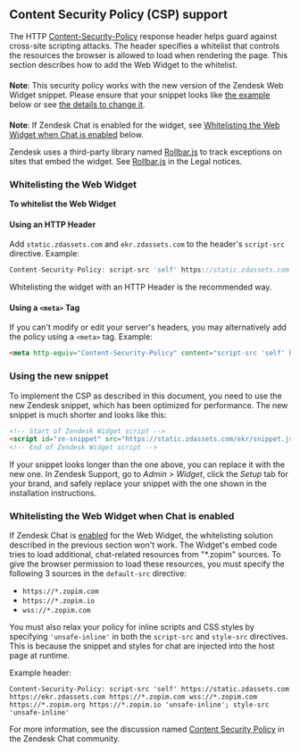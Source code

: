 ## Content Security Policy (CSP) support

The HTTP [Content-Security-Policy](http://www.html5rocks.com/en/tutorials/security/content-security-policy/) response header helps guard against cross-site scripting attacks. The header specifies a whitelist that controls the resources the browser is allowed to load when rendering the page. This section describes how to add the Web Widget to the whitelist.

<p class="alert alert-warning" style="margin-top:20px;"><strong>Note</strong>: This security policy works with the new version of the Zendesk Web Widget snippet. Please ensure that your snippet looks like <a href="#using-the-new-snippet">the example</a> below or see <a href="#using-the-new-snippet">the details to change it</a>.</p>

<p class="alert alert-warning" style="margin-top:20px;"><strong>Note</strong>: If Zendesk Chat is enabled for the widget, see <a href="#whitelisting-the-web-widget-when-chat-is-enabled">Whitelisting the Web Widget when Chat is enabled</a> below.</p>

Zendesk uses a third-party library named [Rollbar.js](https://rollbar.com/) to track exceptions on sites that embed the widget. See [Rollbar.js](https://developer.zendesk.com/embeddables/docs/widget/legal#rollbar.js) in the Legal notices.

### Whitelisting the Web Widget

**To whitelist the Web Widget**

#### Using an HTTP Header

Add `static.zdassets.com` and `ekr.zdassets.com` to the header's `script-src` directive. Example:

```js
Content-Security-Policy: script-src 'self' https://static.zdassets.com https://ekr.zdassets.com
```

Whitelisting the widget with an HTTP Header is the recommended way.

#### Using a `<meta>` Tag

If you can't modify or edit your server's headers, you may alternatively add the policy using a `<meta>` tag. Example:

 ```html
 <meta http-equiv="Content-Security-Policy" content="script-src 'self' https://static.zdassets.com https://ekr.zdassets.com">
 ```

### Using the new snippet

To implement the CSP as described in this document, you need to use the new Zendesk snippet, which has been optimized for performance. The new snippet is much shorter and looks like this:

```html
<!-- Start of Zendesk Widget script -->
<script id="ze-snippet" src="https://static.zdassets.com/ekr/snippet.js?key=xxxxxxxx-xxxx-xxxx-xxxx-xxxxxxxxxxxx"> </script>
<!-- End of Zendesk Widget script -->
```

If your snippet looks longer than the one above, you can replace it with the new one. In Zendesk Support, go to *Admin* > *Widget*, click the *Setup* tab for your brand, and safely replace your snippet with the one shown in the installation instructions.

### Whitelisting the Web Widget when Chat is enabled

If Zendesk Chat is [enabled](https://support.zendesk.com/hc/en-us/articles/203908456#topic_j1f_4gd_bq) for the Web Widget, the whitelisting solution described in the previous section won't work. The Widget's embed code tries to load additional, chat-related resources from "\*.zopim" sources. To give the browser permission to load these resources, you must specify the following 3 sources in the `default-src` directive:

* `https://*.zopim.com`
* `https://*.zopim.io`
* `wss://*.zopim.com`

You must also relax your policy for inline scripts and CSS styles by specifying `'unsafe-inline'` in both the `script-src` and `style-src` directives. This is because the snippet and styles for chat are injected into the host page at runtime.

Example header:

```
Content-Security-Policy: script-src 'self' https://static.zdassets.com https://ekr.zdassets.com https://*.zopim.com wss://*.zopim.com https://*.zopim.org https://*.zopim.io 'unsafe-inline'; style-src 'unsafe-inline'
```

For more information, see the discussion named [Content Security Policy](https://chat.zendesk.com/hc/en-us/community/posts/210316137/comments/211646308) in the Zendesk Chat community.
